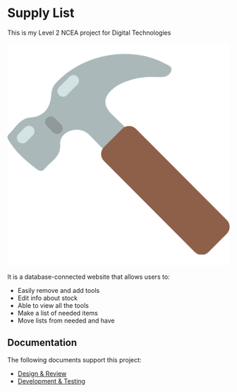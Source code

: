 # Supply List

This is my Level 2 NCEA project for Digital Technologies

![Example Image](docs/images/hammer.png)

It is a database-connected website that allows users to:

- Easily remove and add tools
- Edit info about stock
- Able to view all the tools
- Make a list of needed items
- Move lists from needed and have


## Documentation

The following documents support this project:

- [Design & Review](docs/Design.md)
- [Development & Testing](docs/Development.md)
